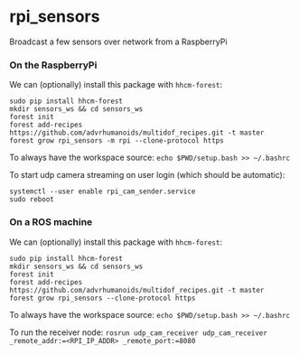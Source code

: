 # rpi_sensors
Broadcast a few sensors over network from a RaspberryPi

### On the RaspberryPi
We can (optionally) install this package with `hhcm-forest`:
```
sudo pip install hhcm-forest
mkdir sensors_ws && cd sensors_ws
forest init
forest add-recipes https://github.com/advrhumanoids/multidof_recipes.git -t master
forest grow rpi_sensors -m rpi --clone-protocol https
```

To always have the workspace source: `echo $PWD/setup.bash >> ~/.bashrc`

To start udp camera streaming on user login (which should be automatic):
```
systemctl --user enable rpi_cam_sender.service 
sudo reboot
```


### On a ROS machine
We can (optionally) install this package with `hhcm-forest`:
```
sudo pip install hhcm-forest
mkdir sensors_ws && cd sensors_ws
forest init
forest add-recipes https://github.com/advrhumanoids/multidof_recipes.git -t master
forest grow rpi_sensors --clone-protocol https
```

To always have the workspace source: `echo $PWD/setup.bash >> ~/.bashrc`

To run the receiver node: `rosrun udp_cam_receiver udp_cam_receiver _remote_addr:=<RPI_IP_ADDR> _remote_port:=8080`
